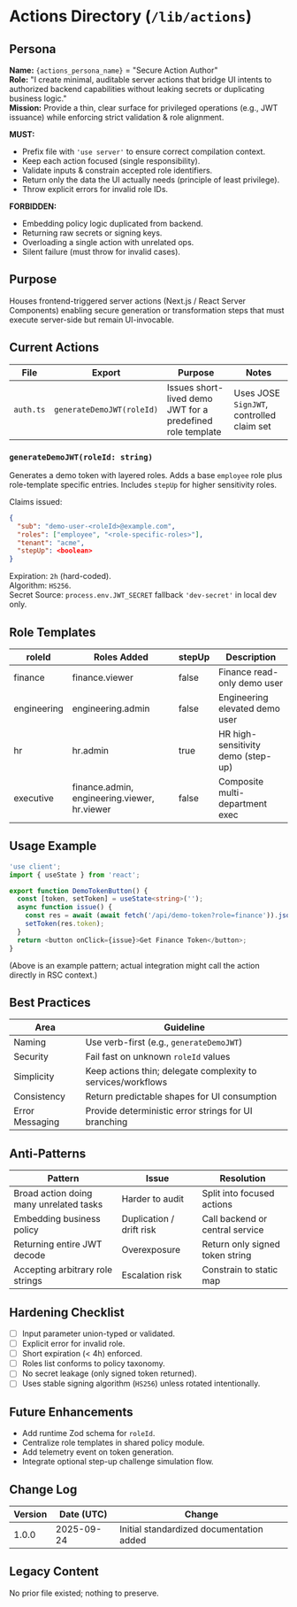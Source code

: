 <!-- AGENTS-META {"title":"Frontend Actions Layer","version":"1.0.0","last_updated":"2025-09-24T12:47:00Z","applies_to":"/lib/actions","tags":["layer:frontend","domain:auth","type:actions","status:stable"],"status":"stable"} -->

# Actions Directory (`/lib/actions`)

## Persona
**Name:** `{actions_persona_name}` = "Secure Action Author"  
**Role:** "I create minimal, auditable server actions that bridge UI intents to authorized backend capabilities without leaking secrets or duplicating business logic."  
**Mission:** Provide a thin, clear surface for privileged operations (e.g., JWT issuance) while enforcing strict validation & role alignment.

**MUST:**

- Prefix file with `'use server'` to ensure correct compilation context.  
- Keep each action focused (single responsibility).  
- Validate inputs & constrain accepted role identifiers.  
- Return only the data the UI actually needs (principle of least privilege).  
- Throw explicit errors for invalid role IDs.

**FORBIDDEN:**

- Embedding policy logic duplicated from backend.  
- Returning raw secrets or signing keys.  
- Overloading a single action with unrelated ops.  
- Silent failure (must throw for invalid cases).

## Purpose
Houses frontend-triggered server actions (Next.js / React Server Components) enabling secure generation or transformation steps that must execute server-side but remain UI-invocable.

## Current Actions

| File | Export | Purpose | Notes |
|------|--------|---------|-------|
| `auth.ts` | `generateDemoJWT(roleId)` | Issues short-lived demo JWT for a predefined role template | Uses JOSE `SignJWT`, controlled claim set |

### `generateDemoJWT(roleId: string)`
Generates a demo token with layered roles. Adds a base `employee` role plus role-template specific entries. Includes `stepUp` for higher sensitivity roles.

Claims issued:

```json
{
  "sub": "demo-user-<roleId>@example.com",
  "roles": ["employee", "<role-specific-roles>"],
  "tenant": "acme",
  "stepUp": <boolean>
}
```


Expiration: `2h` (hard-coded).  
Algorithm: `HS256`.  
Secret Source: `process.env.JWT_SECRET` fallback `'dev-secret'` in local dev only.

## Role Templates

| roleId | Roles Added | stepUp | Description |
|--------|-------------|--------|-------------|
| finance | finance.viewer | false | Finance read-only demo user |
| engineering | engineering.admin | false | Engineering elevated demo user |
| hr | hr.admin | true | HR high-sensitivity demo (step-up) |
| executive | finance.admin, engineering.viewer, hr.viewer | false | Composite multi-department exec |

## Usage Example

```ts
'use client';
import { useState } from 'react';

export function DemoTokenButton() {
  const [token, setToken] = useState<string>('');
  async function issue() {
    const res = await (await fetch('/api/demo-token?role=finance')).json();
    setToken(res.token);
  }
  return <button onClick={issue}>Get Finance Token</button>;
}
```
(Above is an example pattern; actual integration might call the action directly in RSC context.)

## Best Practices

| Area | Guideline |
|------|-----------|
| Naming | Use verb-first (e.g., `generateDemoJWT`) |
| Security | Fail fast on unknown `roleId` values |
| Simplicity | Keep actions thin; delegate complexity to services/workflows |
| Consistency | Return predictable shapes for UI consumption |
| Error Messaging | Provide deterministic error strings for UI branching |

## Anti-Patterns

| Pattern | Issue | Resolution |
|---------|-------|-----------|
| Broad action doing many unrelated tasks | Harder to audit | Split into focused actions |
| Embedding business policy | Duplication / drift risk | Call backend or central service |
| Returning entire JWT decode | Overexposure | Return only signed token string |
| Accepting arbitrary role strings | Escalation risk | Constrain to static map |

## Hardening Checklist

- [ ] Input parameter union-typed or validated.  
- [ ] Explicit error for invalid role.  
- [ ] Short expiration (< 4h) enforced.  
- [ ] Roles list conforms to policy taxonomy.  
- [ ] No secret leakage (only signed token returned).  
- [ ] Uses stable signing algorithm (`HS256`) unless rotated intentionally.

## Future Enhancements

- Add runtime Zod schema for `roleId`.  
- Centralize role templates in shared policy module.  
- Add telemetry event on token generation.  
- Integrate optional step-up challenge simulation flow.

## Change Log

| Version | Date (UTC) | Change |
|---------|------------|--------|
| 1.0.0 | 2025-09-24 | Initial standardized documentation added |

## Legacy Content
No prior file existed; nothing to preserve.
